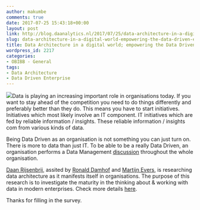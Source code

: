 ```yaml
---
author: makumbe
comments: true
date: 2017-07-25 15:43:18+00:00
layout: post
link: http://blog.daanalytics.nl/2017/07/25/data-architecture-in-a-digital-world-empowering-the-data-driven-enterprise/
slug: data-architecture-in-a-digital-world-empowering-the-data-driven-enterprise
title: Data Architecture in a digital world; empowering the Data Driven Enterprise
wordpress_id: 2217
categories:
- OBIBB - General
tags:
- Data Architecture
- Data Driven Enterprise
---
```


![](https://obibb.files.wordpress.com/2017/07/road2change.png?w=840)Data is playing an increasing important role in organisations today. If you want to stay ahead of the competition you need to do things differently and preferably better than they do. This means you have to start initiatives. Initiatives which most likely involve an IT component. IT initiatives which are fed by reliable information / insights. These reliable information / insights com from various kinds of data.

Being Data Driven as an organisation is not something you can just turn on. There is more to data than just IT. To be able to be a really Data Driven, an organisation performs a Data Management [discussion](http://prudenza.typepad.com/dwh/2015/06/make-data-management-a-live-issue-for-discussion-throughout-the-organization.html) throughout the whole organisation.

[Daan Rijsenbrij](http://www.rijsenbrij.net/academy/index.html), assited by [Ronald Damhof](https://www.linkedin.com/in/ronalddamhof) and [Martijn Evers](https://www.linkedin.com/in/datamastersunseen), is researching data architecture as it manifests itself in organisations. The purpose of this research is to investigate the maturity in the thinking about & working with data in modern enterprises. Check more details [here](http://prudenza.typepad.com/dwh/2017/07/data-architecture-in-a-digital-world-empowering-the-data-driven-enterprise.html).

Thanks for filling in the survey.
